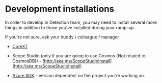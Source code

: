 # Development installations

In order to develop in Detection team, you may need to install several more things in addition to those you've installed during your ramp-up

If you're not sure, ask your buddy / colleague / manager

- [CoreXT](Development/CoreXT.md)

- Scope Studio (only if you are going to use Cosmos (Not related to CosmosDB)) - [http://aka.ms/ScopeStudioInstall](http://aka.ms/ScopeStudioInstall)

- [Azure SDK](https://azure.microsoft.com/en-us/downloads/) - version dependent on the project you're working on.
